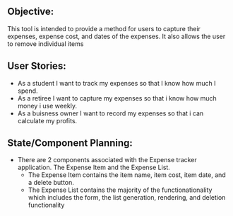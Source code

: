 ## Objective:

This tool is intended to provide a method for users to capture their expenses, expense cost, and dates of the expenses. It also allows the user to remove individual items

## User Stories:

- As a student I want to track my expenses so that I know how much I spend.
- As a retiree I want to capture my expenses so that i know how much money i use weekly.
- As a buisness owner I want to record my expenses so that i can calculate my profits.

## State/Component Planning:

- There are 2 components associated with the Expense tracker application. The Expense Item and the Expense List.
  - The Expense Item contains the item name, item cost, item date, and a delete button.
  - The Expense List contains the majority of the functionationality which includes the form, the list generation, rendering, and deletion functionality
